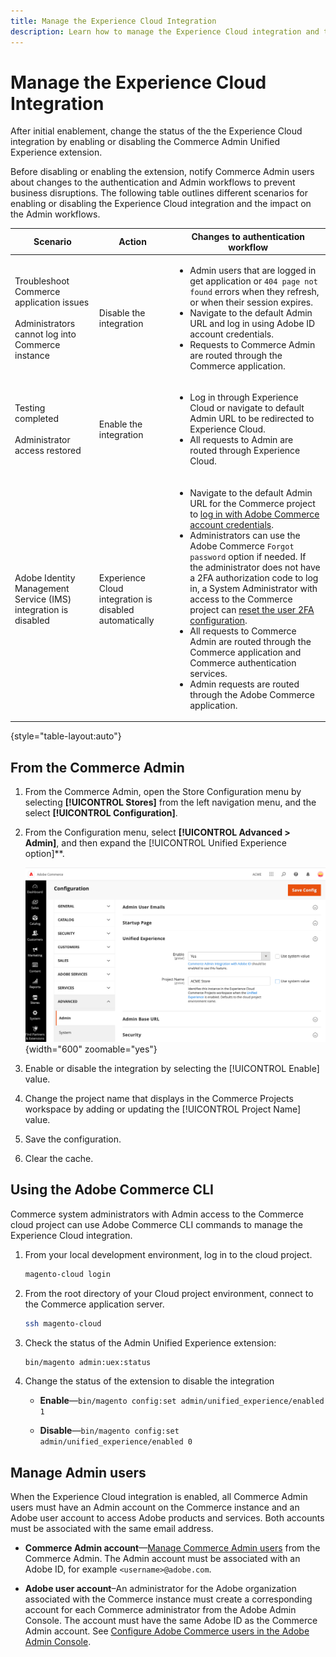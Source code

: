 ```yaml
---
title: Manage the Experience Cloud Integration
description: Learn how to manage the Experience Cloud integration and troubleshoot issues
---
```

# Manage the Experience Cloud Integration

After initial enablement, change the status of the the Experience Cloud integration by enabling or disabling the Commerce Admin Unified Experience extension.

Before disabling or enabling the extension, notify Commerce Admin users about changes to the authentication and Admin workflows to prevent business disruptions. The following table outlines different scenarios for enabling or disabling the Experience Cloud integration and the impact on the Admin workflows.

| Scenario                                                                                         | Action                                                 | Changes to authentication workflow                                                                                                                                                                                                                                                                                                                                                                                                                                                                                                                                                                                                                                                                                                                                  |
|--------------------------------------------------------------------------------------------------|--------------------------------------------------------|---------------------------------------------------------------------------------------------------------------------------------------------------------------------------------------------------------------------------------------------------------------------------------------------------------------------------------------------------------------------------------------------------------------------------------------------------------------------------------------------------------------------------------------------------------------------------------------------------------------------------------------------------------------------------------------------------------------------------------------------------------------------|
| Troubleshoot Commerce application issues<br><br>Administrators cannot log into Commerce instance | Disable the integration                                | <ul><li>Admin users that are logged in get application or `404 page not found` errors when they refresh, or when their session expires.</li><li>Navigate to the default Admin URL and log in using Adobe ID account credentials.</li><li>Requests to Commerce Admin are routed through the Commerce application.</li></ul>                                                                                                                                                                                                                                                                                                                                                                                                                                          |
| Testing completed<br><br>Administrator access restored                                           | Enable the integration                                 | <ul><li>Log in through Experience Cloud or navigate to default Admin URL to be redirected to Experience Cloud.</li><li>All requests to Admin are routed through Experience Cloud.</li></ul>                                                                                                                                                                                                                                                                                                                                                                                                                                                                                                                                                                         |
| Adobe Identity Management Service (IMS) integration is disabled                                  | Experience Cloud integration is disabled automatically | <ul><li>Navigate to the default Admin URL for the Commerce project to [log in with Adobe Commerce account credentials](admin-signin.md#admin-sign-in).</li><li>Administrators can use the Adobe Commerce `Forgot password` option if needed. If the administrator does not have a 2FA authorization code to log in, a System Administrator with access to the Commerce project can [reset the user 2FA configuration](https://experienceleague.adobe.com/docs/commerce-operations/reference/commerce-on-premises.html?lang=en#security%3Atfa%3Areset).</li><li>All requests to Commerce Admin are routed through the Commerce application and Commerce authentication services.</li><li>Admin requests are routed through the Adobe Commerce application.</li></ul> |

{style="table-layout:auto"}

## From the Commerce Admin

1. From the Commerce Admin, open the Store Configuration menu by selecting **[!UICONTROL Stores]** from the left navigation menu, and the select **[!UICONTROL Configuration]**.

1. From the Configuration menu, select **[!UICONTROL Advanced > Admin]**, and then expand the [!UICONTROL Unified Experience option]**.

   ![Admin Store Configuration for Experience Cloud integration](./assets/admin-uex-manage-settings.png){width="600" zoomable="yes"}

1. Enable or disable the integration by selecting the [!UICONTROL Enable] value.

1. Change the project name that displays in the Commerce Projects workspace by adding or updating the [!UICONTROL Project Name] value.

1. Save the configuration.

1. Clear the cache.

## Using the Adobe Commerce CLI

Commerce system administrators with Admin access to the Commerce cloud project can use Adobe Commerce CLI commands to manage the Experience Cloud integration.

1. From your local development environment, log in to the cloud project.

   ```bash
   magento-cloud login
   ```

1. From the root directory of your Cloud project environment, connect to the Commerce application server.

   ```bash
   ssh magento-cloud
   ```

1. Check the status of the Admin Unified Experience extension:

   ```bash
   bin/magento admin:uex:status
   ```

1. Change the status of the extension to disable the integration

   - **Enable**—`bin/magento config:set admin/unified_experience/enabled 1`

   - **Disable**—`bin/magento config:set admin/unified_experience/enabled 0`

## Manage Admin users

When the Experience Cloud integration is enabled, all Commerce Admin users must have an Admin account on the Commerce instance and an Adobe user account to access Adobe products and services. Both accounts must be associated with the same email address.

- **Commerce Admin account**—[Manage Commerce Admin users](../systems/permissions-users-all.md) from the Commerce Admin. The Admin account must be associated with an Adobe ID, for example `<username>@adobe.com`.

- **Adobe user account**–An administrator for the Adobe organization associated with the Commerce instance must create a corresponding account for each Commerce administrator from the Adobe Admin Console. The account must have the same Adobe ID as the Commerce Admin account. See [Configure Adobe Commerce users in the Adobe Admin Console](adobe-ims-config.md#step-4-configure-adobe-commerce-users-in-the-adobe-admin-console).
